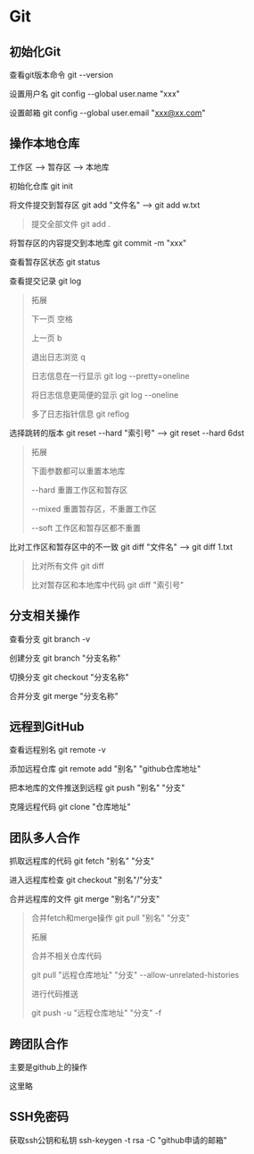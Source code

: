 



# Git



## 初始化Git

查看git版本命令 git --version

设置用户名  git config --global user.name "xxx"

设置邮箱 git config --global user.email "xxx@xx.com"



## 操作本地仓库

工作区  -->  暂存区 --> 本地库

初始化仓库 git init

将文件提交到暂存区 git add "文件名"  --> git add w.txt

> 提交全部文件 git add .

将暂存区的内容提交到本地库 git commit -m "xxx"

查看暂存区状态 git status

查看提交记录 git log

> 拓展
>
> 下一页   空格
>
> 上一页   b
>
> 退出日志浏览 q
>
> 日志信息在一行显示   git log --pretty=oneline
>
> 将日志信息更简便的显示 git log --oneline
>
> 多了日志指针信息   git reflog

选择跳转的版本  git reset --hard "索引号"  --> git reset --hard 6dst

> 拓展
>
> 下面参数都可以重置本地库
>
> --hard   重置工作区和暂存区
>
> --mixed  重置暂存区，不重置工作区
>
> --soft  工作区和暂存区都不重置

比对工作区和暂存区中的不一致  git diff  "文件名"  --> git diff 1.txt

> 比对所有文件  git diff 
>
> 比对暂存区和本地库中代码 git diff  "索引号"



## 分支相关操作

查看分支  git branch -v

创建分支 git branch "分支名称"

切换分支  git checkout "分支名称"

 合并分支 git merge "分支名称"



## 远程到GitHub

查看远程别名  git remote -v

添加远程仓库 git  remote add "别名"  "github仓库地址"

把本地库的文件推送到远程  git push "别名" "分支"

克隆远程代码 git clone "仓库地址"



## 团队多人合作

抓取远程库的代码   git fetch "别名" "分支"

进入远程库检查  git checkout "别名"/"分支"

合并远程库的文件  git merge  "别名"/"分支"

> 合并fetch和merge操作  git  pull "别名"  "分支"
>
> 拓展
>
> 合并不相关仓库代码
>
> git pull "远程仓库地址" "分支" --allow-unrelated-histories
>
> 进行代码推送
>
> git push -u "远程仓库地址" "分支" -f



## 跨团队合作

主要是github上的操作

这里略



## SSH免密码

获取ssh公钥和私钥  ssh-keygen -t rsa -C "github申请的邮箱"

